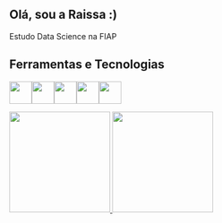 ## Olá, sou a Raissa :) 
Estudo Data Science na FIAP 

## Ferramentas e Tecnologias
<img loading="lazy" src="https://cdn.jsdelivr.net/gh/devicons/devicon@latest/icons/mysql/mysql-original-wordmark.svg" width="40" height="40"/><img loading="lazy" src="https://cdn.jsdelivr.net/gh/devicons/devicon@latest/icons/pandas/pandas-original.svg" width="40" height="40"/><img loading="lazy" src="https://cdn.jsdelivr.net/gh/devicons/devicon@latest/icons/oracle/oracle-original.svg" width="40" height="40"/><img loading="lazy" src="https://cdn.jsdelivr.net/gh/devicons/devicon@latest/icons/python/python-original.svg" width="40" height="40"/><img loading="lazy"  src="https://cdn.jsdelivr.net/gh/devicons/devicon@latest/icons/sqldeveloper/sqldeveloper-original.svg" width="40" height="40"/>

<div>
<a href="https://github.com/raaaissa">
<img loading="lazy" height="180em" src="https://github-readme-stats.vercel.app/api/top-langs/?username=raaaissa&layout=compact&langs_count=7&theme=dracula"/>
<img loading="lazy" height="180em" src="https://github-readme-stats.vercel.app/api?username=raaaissa&show_icons=true&theme=dracula&include_all_commits=true&count_private=true"/>
</div>


<!--
**raaaissa/raaaissa** is a ✨ _special_ ✨ repository because its `README.md` (this file) appears on your GitHub profile.

Here are some ideas to get you started:

- 🔭 I’m currently working on ...
- 🌱 I’m currently learning ...
- 👯 I’m looking to collaborate on ...
- 🤔 I’m looking for help with ...
- 💬 Ask me about ...
- 📫 How to reach me: ...
- 😄 Pronouns: ...
- ⚡ Fun fact: ...
-->
